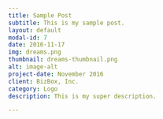```yaml
---
title: Sample Post
subtitle: This is my sample post.
layout: default
modal-id: 7
date: 2016-11-17
img: dreams.png
thumbnail: dreams-thumbnail.png
alt: image-alt
project-date: November 2016
client: BizBox, Inc.
category: Logo
description: This is my super description.

---
```


